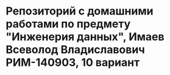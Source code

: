 # Репозиторий с домашними работами по предмету "Инженерия данных", Имаев Всеволод Владиславович РИМ-140903, 10 вариант
